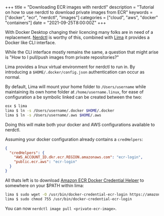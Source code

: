 +++
title = "Downloading ECR images with nerdctl"
description = "Tutorial on how to use nerdctl to download private images from ECR"
keywords = ["docker", "ecr", "nerdctl", "images"]
categories = ["cloud", "aws", "docker" "containers"]
date = "2021-09-25T8:00:00Z"
+++

With Docker Desktop changing their licencing many folks are in need of a replacement. [Nerdctl](https://github.com/containerd/nerdctl) is worthy of this, combined with [Lima](https://github.com/lima-vm/lima) it provides a Docker like CLI interface.

While the CLI interface mostly remains the same, a question that might arise is "How to I pull/push images from private repositories?"

Lima provides a linux virtual environment for nerdctl to run in. By introducing a `$HOME/.docker/config.json` authentication can occur as normal.

By default, Lima will mount your home folder to `/Users/username` while maintaining its own home folder at `/home/username.linux`, for ease of configuration a be symbolic linked can be created  between the two:

```bash
osx $ lima
lima $ ln -s /Users/username/.docker $HOME/.docker
lima $ ln -s /Users/username/.aws $HOME/.aws
```

Doing this will make both your docker and AWS configurations available to nerdctl.

Assuming your docker configuration already contains a `credHelpers`:

```json
{
  "credHelpers": {
    "AWS_ACCOUNT_ID.dkr.ecr.REGION.amazonaws.com": "ecr-login",
    "public.ecr.aws": "ecr-login"
  }
}
```

All thats left is to download [Amazon ECR Docker Credential Helper](https://github.com/awslabs/amazon-ecr-credential-helper) to somewhere on your $PATH within lima:

```bash
lima $ sudo wget -O /usr/bin/docker-credential-ecr-login https://amazon-ecr-credential-helper-releases.s3.us-east-2.amazonaws.com/0.5.0/linux-amd64/docker-credential-ecr-login 
lima $ sudo chmod 755 /usr/bin/docker-credential-ecr-login
```

You can now `nerdctl image pull <private-ecr-image>`.